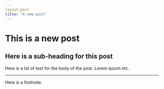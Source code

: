 ```yaml
---
layout:post
title: "A new post"
---
```


# This is a new post

## Here is a sub-heading for this post

Here is a lot of text for the body of the post. Lorem ipsum etc.

---
Here is a footnote.
